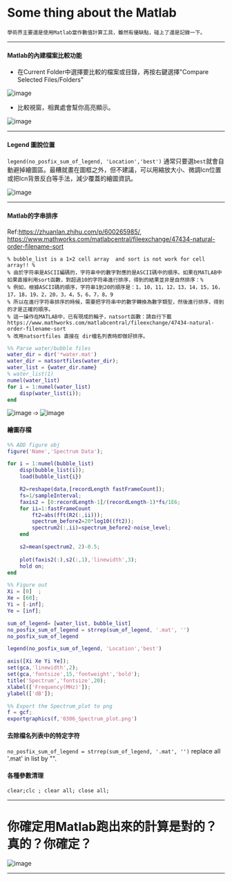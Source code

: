 # Some thing about the Matlab

`學術界主要還是使用Matlab當作數值計算工具，雖然有優缺點，碰上了還是記錄一下。`

* * *

#### Matlab的內建檔案比較功能

* 在Current Folder中選擇要比較的檔案或目錄，再按右鍵選擇"Compare Selected Files/Folders"

![image](https://user-images.githubusercontent.com/18000764/223026565-abb6ea48-6a02-4290-8228-b21c0391decb.png)


* 比較視窗，相異處會幫你高亮顯示。

![image](https://user-images.githubusercontent.com/18000764/223026837-46f5932d-2f73-4bc7-b82f-b7be1b1ef283.png)




* * *
#### Legend 圖說位置

`legend(no_posfix_sum_of_legend, 'Location','best')` 通常只要選`best`就會自動避掉繪圖區。最糟就畫在圖框之外，但不建議，可以用縮放大小、微調lcn位置或把lcn背景反白等手法，減少覆蓋的繪圖資訊。

![image](https://user-images.githubusercontent.com/18000764/223908119-4f40b762-f691-4825-9dae-cea1d893d1f4.png)

***
#### Matlab的字串排序
Ref:https://zhuanlan.zhihu.com/p/600265985/, https://www.mathworks.com/matlabcentral/fileexchange/47434-natural-order-filename-sort

    % bubble_list is a 1×2 cell array  and sort is not work for cell array!! %
    % 由於字符串是ASCII編碼的，字符串中的數字對應的是ASCII碼中的順序。如果在MATLAB中如果直接利用sort函數，對超過10的字符串進行排序，得到的結果並非是自然排序：%
    % 例如，根據ASCII碼的順序，字符串1到20的順序是：1，10，11，12，13，14，15，16，17，18，19，2，20，3，4，5，6，7，8，9
    % 所以在進行字符串排序的時候，需要把字符串中的數字轉換為數字類型，然後進行排序，得到的才是正確的順序。
    % 這一操作在MATLAB中，已有現成的輪子，natsort函數：請自行下載https://www.mathworks.com/matlabcentral/fileexchange/47434-natural-order-filename-sort
    % 改用natsortfiles 直接在 dir檔名列表時即做好排序。


```Matlab
%% Parse water/bubble files
water_dir = dir('*water.mat')
water_dir = natsortfiles(water_dir);
water_list = {water_dir.name}
% water_list(1)
numel(water_list)
for i = 1:numel(water_list)
    disp(water_list(i));
end

```
![image](https://user-images.githubusercontent.com/18000764/223909114-8405aea7-f9bc-4b89-9f41-9094bf96c2bb.png)
 ➩
![image](https://user-images.githubusercontent.com/18000764/223909049-7b82f502-6205-4602-b6f6-2e3517b8e5d9.png)



#### 繪圖存檔

```Matlab
%% ADD figure obj
figure('Name','Spectrum Data');

for i = 1:numel(bubble_list)
    disp(bubble_list(i));
    load(bubble_list{i})

    R2=reshape(data,[recordLength fastFrameCount]);
    fs=1/sampleInterval;
    faxis2 = [0:recordLength-1]/(recordLength-1)*fs/1E6;
    for ii=1:fastFrameCount
        ft2=abs(fft(R2(:,ii)));
        spectrum_before2=20*log10((ft2));
        spectrum2(:,ii)=spectrum_before2-noise_level;
    end

    s2=mean(spectrum2, 2)-0.5;
    
    plot(faxis2(:),s2(:,1),'linewidth',3);
    hold on;
end

%% Figure out
Xi = [0]  ; 
Xe = [60]; 
Yi = [-inf]; 
Ye = [inf]; 

sum_of_legend= [water_list, bubble_list]
no_posfix_sum_of_legend = strrep(sum_of_legend, '.mat', '')
no_posfix_sum_of_legend

legend(no_posfix_sum_of_legend, 'Location','best')

axis([Xi Xe Yi Ye]);
set(gca,'linewidth',2);
set(gca,'fontsize',15,'fontweight','bold');
title('Spectrum','fontsize',20);
xlabel(['Frequency(MHz)']);
ylabel(['dB']);

%% Export the Spectrum_plot to png
f = gcf;
exportgraphics(f,'0306_Spectrum_plot.png')
```

#### 去除檔名列表中的特定字符

`no_posfix_sum_of_legend = strrep(sum_of_legend, '.mat', '')`
replace all '.mat' in list by "".


#### 各種參數清理
`clear;clc ; clear all; close all;`


* * *
# 你確定用Matlab跑出來的計算是對的？真的？你確定？

![image](https://user-images.githubusercontent.com/18000764/225796788-caeefc5d-48f7-4227-b7d6-31d7c1d4cef0.png)

***
